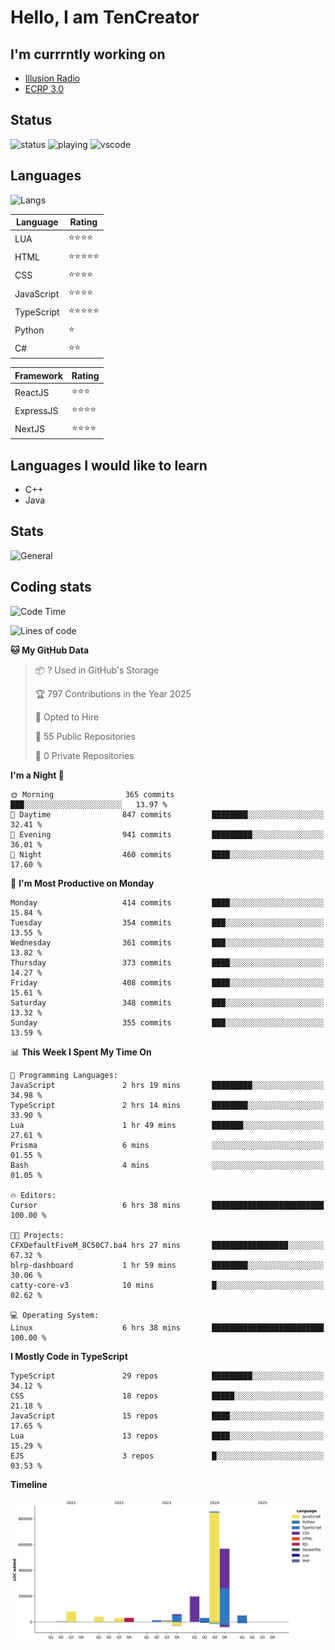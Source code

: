 # Hello, I am TenCreator

## I'm currrntly working on
- [Illusion Radio](https://illusionradio.co.uk/)
- [ECRP 3.0](http://github.com/Emerald-Coast-Roleplay/)

## Status
![status](https://api.statusbadges.me/badge/status/518334475038359555?simple=true&style=for-the-badge)
![playing](https://api.statusbadges.me/badge/playing/518334475038359555?style=for-the-badge)
![vscode](https://api.statusbadges.me/badge/vscode/518334475038359555?style=for-the-badge)

## Languages
![Langs](https://github-readme-stats.vercel.app/api/top-langs/?username=tencreator&layout=compact&theme=radical)


|Language|Rating|
|--------|------|
|LUA|⭐️⭐️⭐️⭐️|
|HTML|⭐️⭐️⭐️⭐️⭐️|
|CSS|⭐️⭐️⭐️⭐️|
|JavaScript|⭐️⭐️⭐️⭐️|
|TypeScript|⭐️⭐️⭐️⭐️⭐️|
|Python|⭐️|
|C#|⭐️⭐️ |

|Framework|Rating|
|--------|------|
|ReactJS|⭐️⭐️⭐|
|ExpressJS|⭐️⭐️⭐️⭐️|
|NextJS|⭐️⭐️⭐⭐️|

## Languages I would like to learn
- C++
- Java

## Stats
![General](https://github-readme-stats.vercel.app/api?username=tencreator&show_icons=true&theme=radical)

## Coding stats

<!--START_SECTION:waka-->
![Code Time](http://img.shields.io/badge/Code%20Time-476%20hrs%2017%20mins-blue)

![Lines of code](https://img.shields.io/badge/From%20Hello%20World%20I%27ve%20Written-2.0%20million%20lines%20of%20code-blue)

**🐱 My GitHub Data** 

> 📦 ? Used in GitHub's Storage 
 > 
> 🏆 797 Contributions in the Year 2025
 > 
> 💼 Opted to Hire
 > 
> 📜 55 Public Repositories 
 > 
> 🔑 0 Private Repositories 
 > 
**I'm a Night 🦉** 

```text
🌞 Morning                365 commits         ███░░░░░░░░░░░░░░░░░░░░░░   13.97 % 
🌆 Daytime                847 commits         ████████░░░░░░░░░░░░░░░░░   32.41 % 
🌃 Evening                941 commits         █████████░░░░░░░░░░░░░░░░   36.01 % 
🌙 Night                  460 commits         ████░░░░░░░░░░░░░░░░░░░░░   17.60 % 
```
📅 **I'm Most Productive on Monday** 

```text
Monday                   414 commits         ████░░░░░░░░░░░░░░░░░░░░░   15.84 % 
Tuesday                  354 commits         ███░░░░░░░░░░░░░░░░░░░░░░   13.55 % 
Wednesday                361 commits         ███░░░░░░░░░░░░░░░░░░░░░░   13.82 % 
Thursday                 373 commits         ████░░░░░░░░░░░░░░░░░░░░░   14.27 % 
Friday                   408 commits         ████░░░░░░░░░░░░░░░░░░░░░   15.61 % 
Saturday                 348 commits         ███░░░░░░░░░░░░░░░░░░░░░░   13.32 % 
Sunday                   355 commits         ███░░░░░░░░░░░░░░░░░░░░░░   13.59 % 
```


📊 **This Week I Spent My Time On** 

```text
💬 Programming Languages: 
JavaScript               2 hrs 19 mins       █████████░░░░░░░░░░░░░░░░   34.98 % 
TypeScript               2 hrs 14 mins       ████████░░░░░░░░░░░░░░░░░   33.90 % 
Lua                      1 hr 49 mins        ███████░░░░░░░░░░░░░░░░░░   27.61 % 
Prisma                   6 mins              ░░░░░░░░░░░░░░░░░░░░░░░░░   01.55 % 
Bash                     4 mins              ░░░░░░░░░░░░░░░░░░░░░░░░░   01.05 % 

🔥 Editors: 
Cursor                   6 hrs 38 mins       █████████████████████████   100.00 % 

🐱‍💻 Projects: 
CFXDefaultFiveM_8C50C7.ba4 hrs 27 mins       █████████████████░░░░░░░░   67.32 % 
blrp-dashboard           1 hr 59 mins        ████████░░░░░░░░░░░░░░░░░   30.06 % 
catty-core-v3            10 mins             █░░░░░░░░░░░░░░░░░░░░░░░░   02.62 % 

💻 Operating System: 
Linux                    6 hrs 38 mins       █████████████████████████   100.00 % 
```

**I Mostly Code in TypeScript** 

```text
TypeScript               29 repos            █████████░░░░░░░░░░░░░░░░   34.12 % 
CSS                      18 repos            █████░░░░░░░░░░░░░░░░░░░░   21.18 % 
JavaScript               15 repos            ████░░░░░░░░░░░░░░░░░░░░░   17.65 % 
Lua                      13 repos            ████░░░░░░░░░░░░░░░░░░░░░   15.29 % 
EJS                      3 repos             █░░░░░░░░░░░░░░░░░░░░░░░░   03.53 % 
```



**Timeline**

![Lines of Code chart](https://raw.githubusercontent.com/tencreator/tencreator/main/assets/bar_graph.png)


<!--END_SECTION:waka-->
